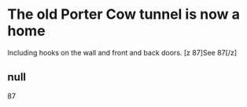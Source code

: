 # The old Porter Cow tunnel is now a home 

Including hooks on the wall and front and back doors. [z 87]See 87[/z]

## null

87
